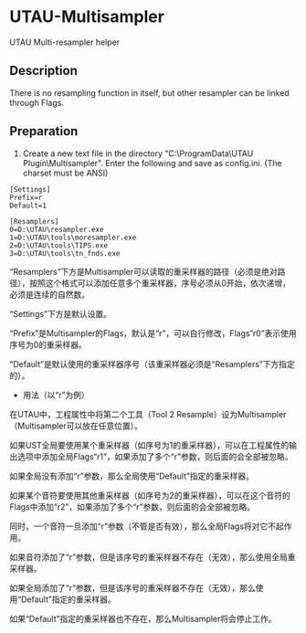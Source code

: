 # UTAU-Multisampler
UTAU Multi-resampler helper

## Description
There is no resampling function in itself, but other resampler can be linked through Flags.


## Preparation
1. Create a new text file in the directory "C:\ProgramData\UTAU Plugin\Multisampler". Enter the following and save as config.ini. (The charset must be ANSI)

```
[Settings]
Prefix=r
Default=1

[Resamplers]
0=D:\UTAU\resampler.exe
1=D:\UTAU\tools\moresampler.exe
2=D:\UTAU\tools\TIPS.exe
3=D:\UTAU\tools\tn_fnds.exe
```

“Resamplers”下方是Multisampler可以读取的重采样器的路径（必须是绝对路径），按照这个格式可以添加任意多个重采样器，序号必须从0开始，依次递增，必须是连续的自然数。

“Settings”下方是默认设置。

“Prefix”是Multisampler的Flags，默认是“r”，可以自行修改，Flags“r0”表示使用序号为0的重采样器。

“Default”是默认使用的重采样器序号（该重采样器必须是“Resamplers”下方指定的）。


- 用法（以“r”为例）

在UTAU中，工程属性中将第二个工具（Tool 2 Resample）设为Multisampler（Multisampler可以放在任意位置）。

如果UST全局要使用某个重采样器（如序号为1的重采样器），可以在工程属性的输出选项中添加全局Flags“r1”，如果添加了多个“r”参数，则后面的会全部被忽略。

如果全局没有添加“r”参数，那么全局使用“Default”指定的重采样器。

如果某个音符要使用其他重采样器（如序号为2的重采样器），可以在这个音符的Flags中添加“r2”，如果添加了多个“r”参数，则后面的会全部被忽略。

同时，一个音符一旦添加“r”参数（不管是否有效），那么全局Flags将对它不起作用。

如果音符添加了“r”参数，但是该序号的重采样器不存在（无效），那么使用全局重采样器。

如果全局添加了“r”参数，但是该序号的重采样器不存在（无效），那么使用“Default”指定的重采样器。

如果“Default”指定的重采样器也不存在，那么Multisampler将会停止工作。
